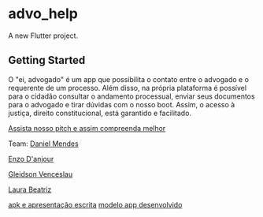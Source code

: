 # advo_help

A new Flutter project.

## Getting Started

O "ei, advogado" é um app que possibilita o contato entre o advogado e o requerente de um processo. Além disso, na própria plataforma é possível para o cidadão consultar o andamento processual, enviar seus documentos para o advogado e tirar dúvidas com o nosso boot. Assim, o acesso à justiça, direito constitucional, está garantido e facilitado.

[Assista nosso pitch e assim compreenda melhor](https://youtu.be/wfpJQm-rRLs) 

Team:
[Daniel Mendes](https://www.linkedin.com/in/daniellucasmendes/)

[Enzo D'anjour](https://www.linkedin.com/in/enzo-danjour/)

[Gleidson Venceslau](https://www.linkedin.com/in/gleidson-venceslau-85a48656/)

[Laura Beatriz](https://www.linkedin.com/in/laura-beatriz-fontes/)

[apk e apresentação escrita](https://drive.google.com/drive/u/2/folders/1ya5ytPq39yU_3FHlKdUXKKqjPdLoc2jY)
[modelo app desenvolvido](https://youtu.be/zz-akdrr0jA) 
